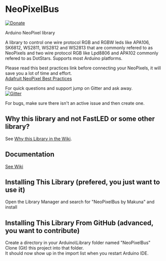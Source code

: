# NeoPixelBus

[![Donate](https://img.shields.io/badge/paypal-donate-yellow.svg)](https://www.paypal.com/cgi-bin/webscr?cmd=_s-xclick&hosted_button_id=6AA97KE54UJR4)

Arduino NeoPixel library

A library to control one wire protocol RGB and RGBW leds like APA106, SK6812, WS2811, WS2812 and WS2813 that are commonly refered to as NeoPixels and two wire protocol RGB like Lpd8806 and APA102 commonly refered to as DotStars.
Supports most Arduino platforms.  

Please read this best practices link before connecting your NeoPixels, it will save you a lot of time and effort.  
[Adafruit NeoPixel Best Practices](https://learn.adafruit.com/adafruit-neopixel-uberguide/best-practices)

For quick questions and support jump on Gitter and ask away.  
[![Gitter](https://badges.gitter.im/Join%20Chat.svg)](https://gitter.im/Makuna/NeoPixelBus?utm_source=badge&utm_medium=badge&utm_campaign=pr-badge)

For bugs, make sure there isn't an active issue and then create one.

## Why this library and not FastLED or some other library?
See [Why this Library in the Wiki](https://github.com/Makuna/NeoPixelBus/wiki/Library-Comparisons). 

## Documentation
[See Wiki](https://github.com/Makuna/NeoPixelBus/wiki)

## Installing This Library (prefered, you just want to use it)
Open the Library Manager and search for "NeoPixelBus by Makuna" and install

## Installing This Library From GitHub (advanced, you want to contribute)
Create a directory in your Arduino\Library folder named "NeoPixelBus"
Clone (Git) this project into that folder.  
It should now show up in the import list when you restart Arduino IDE.





